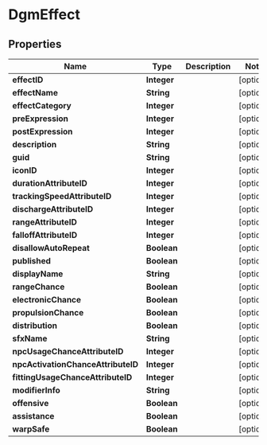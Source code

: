 
# DgmEffect

## Properties
Name | Type | Description | Notes
------------ | ------------- | ------------- | -------------
**effectID** | **Integer** |  |  [optional]
**effectName** | **String** |  |  [optional]
**effectCategory** | **Integer** |  |  [optional]
**preExpression** | **Integer** |  |  [optional]
**postExpression** | **Integer** |  |  [optional]
**description** | **String** |  |  [optional]
**guid** | **String** |  |  [optional]
**iconID** | **Integer** |  |  [optional]
**durationAttributeID** | **Integer** |  |  [optional]
**trackingSpeedAttributeID** | **Integer** |  |  [optional]
**dischargeAttributeID** | **Integer** |  |  [optional]
**rangeAttributeID** | **Integer** |  |  [optional]
**falloffAttributeID** | **Integer** |  |  [optional]
**disallowAutoRepeat** | **Boolean** |  |  [optional]
**published** | **Boolean** |  |  [optional]
**displayName** | **String** |  |  [optional]
**rangeChance** | **Boolean** |  |  [optional]
**electronicChance** | **Boolean** |  |  [optional]
**propulsionChance** | **Boolean** |  |  [optional]
**distribution** | **Boolean** |  |  [optional]
**sfxName** | **String** |  |  [optional]
**npcUsageChanceAttributeID** | **Integer** |  |  [optional]
**npcActivationChanceAttributeID** | **Integer** |  |  [optional]
**fittingUsageChanceAttributeID** | **Integer** |  |  [optional]
**modifierInfo** | **String** |  |  [optional]
**offensive** | **Boolean** |  |  [optional]
**assistance** | **Boolean** |  |  [optional]
**warpSafe** | **Boolean** |  |  [optional]



